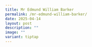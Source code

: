 ```yaml
---
title: Mr Edmund William Barker
permalink: /mr-edmund-william-barker/
date: 2025-04-14
layout: post
description: ""
image: ""
variant: tiptap
---
```

